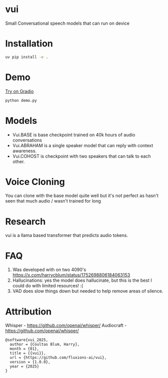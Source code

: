 # vui

Small Conversational speech models that can run on device

# Installation

```sh
uv pip install -e .
```

# Demo

[Try on Gradio](https://huggingface.co/spaces/fluxions/vui-space)

```sh
python demo.py
````

# Models

- Vui.BASE is base checkpoint trained on 40k hours of audio conversations
- Vui.ABRAHAM is a single speaker model that can reply with context awareness.
- Vui.COHOST is checkpoint with two speakers that can talk to each other.

# Voice Cloning

You can clone with the base model quite well but it's not perfect as hasn't seen that much audio / wasn't trained for long

# Research

vui is a llama based transformer that predicts audio tokens.

# FAQ

1) Was developed with on two 4090's https://x.com/harrycblum/status/1752698806184063153
2) Hallucinations: yes the model does hallucinate, but this is the best I could do with limited resources! :(
3) VAD does slow things down but needed to help remove areas of silence.

# Attribution

Whisper - https://github.com/openai/whisper/
Audiocraft - https://github.com/openai/whisper/


```
@software{vui_2025,
  author = {Coultas Blum, Harry},
  month = {01},
  title = {{vui}},
  url = {https://github.com/fluxions-ai/vui},
  version = {1.0.0},
  year = {2025}
}
```
